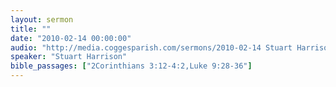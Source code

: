 ```yaml
---
layout: sermon
title: ""
date: "2010-02-14 00:00:00"
audio: "http://media.coggesparish.com/sermons/2010-02-14 Stuart Harrison.mp3"
speaker: "Stuart Harrison"
bible_passages: ["2Corinthians 3:12-4:2,Luke 9:28-36"]
---
```

